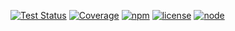 [![Test Status](https://img.shields.io/badge/tests-18%20passed-yellow.svg)](TESTS.md)
[![Coverage](https://img.shields.io/badge/coverage-95%25-yellow.svg)](TESTS.md)
[![npm](https://img.shields.io/badge/npm-v0.2.41-blue)](https://www.npmjs.com/package/aictx)
[![license](https://img.shields.io/badge/license-MIT-green)](LICENSE)
[![node](https://img.shields.io/badge/node-%3E%3D14.0.0-brightgreen)](package.json)